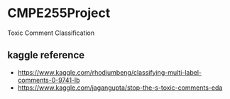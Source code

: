 # CMPE255Project
Toxic Comment Classification

## kaggle reference
- https://www.kaggle.com/rhodiumbeng/classifying-multi-label-comments-0-9741-lb
- https://www.kaggle.com/jagangupta/stop-the-s-toxic-comments-eda
